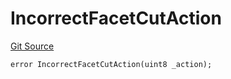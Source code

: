 # IncorrectFacetCutAction
[Git Source](https://github.com/thrackle-io/tron/blob/17f0c18311739ad27e810cec2eb3f45ea28c2fd7/src/client/token/handler/diamond/HandlerDiamondLib.sol)


```solidity
error IncorrectFacetCutAction(uint8 _action);
```

